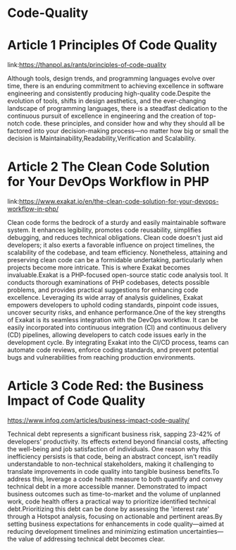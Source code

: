 # Code-Quality
# Article 1 Principles Of Code Quality
link:https://thanpol.as/rants/principles-of-code-quality


Although tools, design trends, and programming languages evolve over time, there is an enduring commitment to achieving excellence in software engineering and consistently producing high-quality code.Despite the evolution of tools, shifts in design aesthetics, and the ever-changing landscape of programming languages, there is a steadfast dedication to the continuous pursuit of excellence in engineering and the creation of top-notch code. these principles, and consider how and why they should all be factored into your decision-making process—no matter how big or small the decision is Maintainability,Readability,Verification and Scalability.


# Article 2 The Clean Code Solution for Your DevOps Workflow in PHP
link:https://www.exakat.io/en/the-clean-code-solution-for-your-devops-workflow-in-php/


Clean code forms the bedrock of a sturdy and easily maintainable software system. It enhances legibility, promotes code reusability, simplifies debugging, and reduces technical obligations. Clean code doesn't just aid developers; it also exerts a favorable influence on project timelines, the scalability of the codebase, and team efficiency. Nonetheless, attaining and preserving clean code can be a formidable undertaking, particularly when projects become more intricate. This is where Exakat becomes invaluable.Exakat is a PHP-focused open-source static code analysis tool. It conducts thorough examinations of PHP codebases, detects possible problems, and provides practical suggestions for enhancing code excellence. Leveraging its wide array of analysis guidelines, Exakat empowers developers to uphold coding standards, pinpoint code issues, uncover security risks, and enhance performance.One of the key strengths of Exakat is its seamless integration with the DevOps workflow. It can be easily incorporated into continuous integration (CI) and continuous delivery (CD) pipelines, allowing developers to catch code issues early in the development cycle. By integrating Exakat into the CI/CD process, teams can automate code reviews, enforce coding standards, and prevent potential bugs and vulnerabilities from reaching production environments.

# Article 3 Code Red: the Business Impact of Code Quality
https://www.infoq.com/articles/business-impact-code-quality/

Technical debt represents a significant business risk, sapping 23-42% of developers' productivity. Its effects extend beyond financial costs, affecting the well-being and job satisfaction of individuals.
One reason why this inefficiency persists is that code, being an abstract concept, isn't readily understandable to non-technical stakeholders, making it challenging to translate improvements in code quality into tangible business benefits.To address this, leverage a code health measure to both quantify and convey technical debt in a more accessible manner. Demonstrated to impact business outcomes such as time-to-market and the volume of unplanned work, code health offers a practical way to prioritize identified technical debt.Prioritizing this debt can be done by assessing the 'interest rate' through a Hotspot analysis, focusing on actionable and pertinent areas.By setting business expectations for enhancements in code quality—aimed at reducing development timelines and minimizing estimation uncertainties—the value of addressing technical debt becomes clear.








